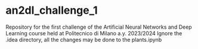 # an2dl_challenge_1
Repository for the first challenge of the Artificial Neural Networks and Deep Learning course held at Politecnico di Milano a.y. 2023/2024
Ignore the .idea directory, all the changes may be done to the plants.ipynb
